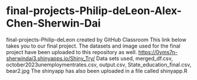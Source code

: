 # final-projects-Philip-deLeon-Alex-Chen-Sherwin-Dai
final-projects-Philip-deLeon created by GitHub Classroom
This link below takes you to our final project. The datasets and image used for the final project have been uploaded to this repository as well. 
https://0yms7n-sherwindai3.shinyapps.io/Shiny_Try/ 
Data sets used, merged_df.csv, october2023unemploymentrates.csv, output.csv, State_education_final.csv, bear2.jpg
The shinyapp has also been uploaded in a file called shinyapp.R
